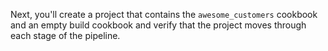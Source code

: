 Next, you'll create a project that contains the `awesome_customers` cookbook and an empty build cookbook and verify that the project moves through each stage of the pipeline.
